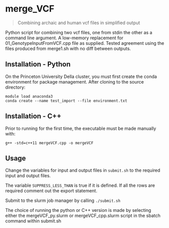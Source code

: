 # merge_VCF
> Combining archaic and human vcf files in simplified output

Python script for combining two vcf files, one from stdin the other as a
command line argument.  A low-memory replacement for 01_GenotypeInputFromVCF.cpp
file as supplied.  Tested agreement using the files produced from merge1.sh with
no diff between outputs.

## Installation - Python
On the Princeton University Della cluster, you must first create the conda
environment for package management.  After cloning to the source directory:

```
module load anaconda3
conda create --name test_import --file environment.txt
```

## Installation - C++
Prior to running for the first time, the executable must be made manually with:

```
g++ -std=c++11 mergeVCF.cpp -o mergeVCF
```

## Usage
Change the variables for input and output files 
in `submit.sh` to the required input and output files.

The variable `SUPPRESS_LESS_THAN` is true if it is defined.  If all the rows
are required comment out the export statement.

Submit to the slurm job manager by calling `./submit.sh`

The choice of running the python or C++ version is made by 
selecting either the mergeVCF_py.slurm or mergeVCF_cpp.slurm script
in the sbatch command within submit.sh
